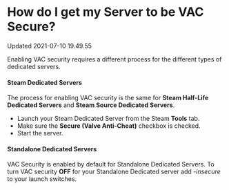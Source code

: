 # How do I get my Server to be VAC Secure?
Updated 2021-07-10 19.49.55

Enabling VAC security requires a different process for the different types of dedicated servers.  
  
#### Steam Dedicated Servers
The process for enabling VAC security is the same for **Steam Half-Life Dedicated Servers** and **Steam Source Dedicated Servers**.  
  

* Launch your Steam Dedicated Server from the Steam **Tools** tab.
* Make sure the **Secure (Valve Anti-Cheat)** checkbox is checked.
* Start the server.

  
  
#### Standalone Dedicated Servers
VAC Security is enabled by default for Standalone Dedicated Servers. To turn VAC security **OFF** for your Standalone Dedicated server add *-insecure* to your launch switches.